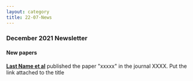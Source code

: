 ```yaml
---
layout: category
title: 22-07-News
---
```


<div class="section">
<h3 class="section-title underline">December 2021 Newsletter</h3>
</div>

<div class="intro">
<h4 class="section-title underline">New papers</h4>
<p><a href="https://mailchi.mp/7fdaf9114c3a/sedadna-society-october-2021-newsletter" target="_blank"><b>Last Name et al</b></a> published the paper "xxxxx" in the journal XXXX. Put the link attached to the title</p>

</div>